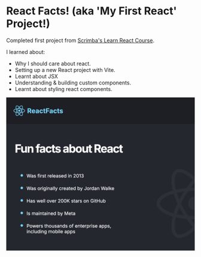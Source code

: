 # React Facts! (aka 'My First React' Project!)

Completed first project from [Scrimba's Learn React Course](https://scrimba.com/learn-react-c0e).

I learned about:

- Why I should care about react.
- Setting up a new React project with Vite.
- Learnt about JSX
- Understanding & building custom components.
- Learnt about styling react components.

![Completed project screenshot](src/assets/completed-screenshot.png)
